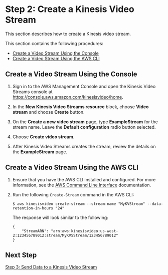 # Step 2: Create a Kinesis Video Stream<a name="gs-createstream"></a>

This section describes how to create a Kinesis video stream\.

This section contains the following procedures:
+ [Create a Video Stream Using the Console](#gs-createstream-console)
+ [Create a Video Stream Using the AWS CLI](#gs-createstream-cli)

## Create a Video Stream Using the Console<a name="gs-createstream-console"></a>

1. Sign in to the AWS Management Console and open the Kinesis Video Streams console at [https://console\.aws\.amazon\.com/kinesisvideo/home](https://console.aws.amazon.com/kinesisvideo/home)\.

1. In the **New Kinesis Video Streams resource** block, choose **Video stream** and choose **Create** button\.

1. On the **Create a new video stream** page, type **ExampleStream** for the stream name\. Leave the **Default configuration** radio button selected\. 

1. Choose **Create video stream**\.

1. After Kinesis Video Streams creates the stream, review the details on the **ExampleStream** page\.

## Create a Video Stream Using the AWS CLI<a name="gs-createstream-cli"></a>

1. Ensure that you have the AWS CLI installed and configured\. For more information, see the [AWS Command Line Interface](https://docs.aws.amazon.com/cli/latest/userguide/) documentation\.

1. Run the following `Create-Stream` command in the AWS CLI: 

   ```
   $ aws kinesisvideo create-stream --stream-name "MyKVStream" --data-retention-in-hours "24"
   ```

   The response will look similar to the following:

   ```
   {
       "StreamARN": "arn:aws:kinesisvideo:us-west-2:123456789012:stream/MyKVSStream/123456789012"
   }
   ```

## Next Step<a name="gs-next-step-3"></a>

[Step 3: Send Data to a Kinesis Video Stream](gs-send-data.md)